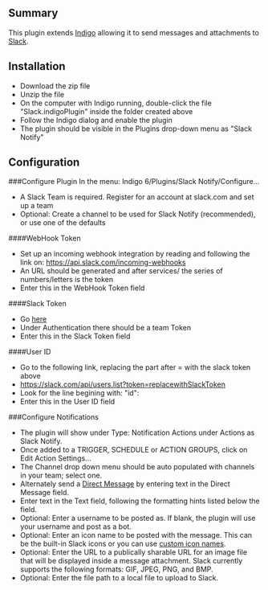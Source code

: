 ## Summary
This plugin extends [Indigo](http://www.indigodomo.com) allowing it to send messages and attachments to [Slack](https://slack.com).
## Installation
* Download the zip file
* Unzip the file
* On the computer with Indigo running, double-click the file "Slack.indigoPlugin" inside the folder created above
* Follow the Indigo dialog and enable the plugin
* The plugin should be visible in the Plugins drop-down menu as "Slack Notify"

## Configuration
###Configure Plugin
In the menu: Indigo 6/Plugins/Slack Notify/Configure...
  * A Slack Team is required. Register for an account at slack.com and set up a team
  * Optional: Create a channel to be used for Slack Notify (recommended), or use one of the defaults
  
####WebHook Token
  * Set up an incoming webhook integration by reading and following the link on: https://api.slack.com/incoming-webhooks
  * An URL should be generated and after services/ the series of numbers/letters is the token
  * Enter this in the WebHook Token field
  
####Slack Token
  * Go [here](https://api.slack.com/web)
  * Under Authentication there should be a team Token
  * Enter this in the Slack Token field
  
####User ID
  * Go to the following link, replacing the part after = with the slack token above
  * https://slack.com/api/users.list?token=replacewithSlackToken
  * Look for the line begining with: "id":
  * Enter this in the User ID field
  
###Configure Notifications
  * The plugin will show under Type: Notification Actions under Actions as Slack Notify.
  * Once added to a TRIGGER, SCHEDULE or ACTION GROUPS, click on Edit Action Settings...
  * The Channel drop down menu should be auto populated with channels in your team; select one.
  * Alternately send a [Direct Message](https://slack.zendesk.com/hc/en-us/articles/202009646-Using-channel-group-everyone) by entering text in the Direct Message field.
  * Enter text in the Text field, following the formatting hints listed below the field.
  * Optional: Enter a username to be posted as. If blank, the plugin will use your username and post as a bot.
  * Optional: Enter an icon name to be posted with the message. This can be the built-in Slack icons or you can use [custom icon names](https://my.slack.com/customize/emoji).
  * Optional: Enter the URL to a publically sharable URL for an image file that will be displayed inside a message attachment. Slack currently supports the following formats: GIF, JPEG, PNG, and BMP.
  * Optional: Enter the file path to a local file to upload to Slack.
